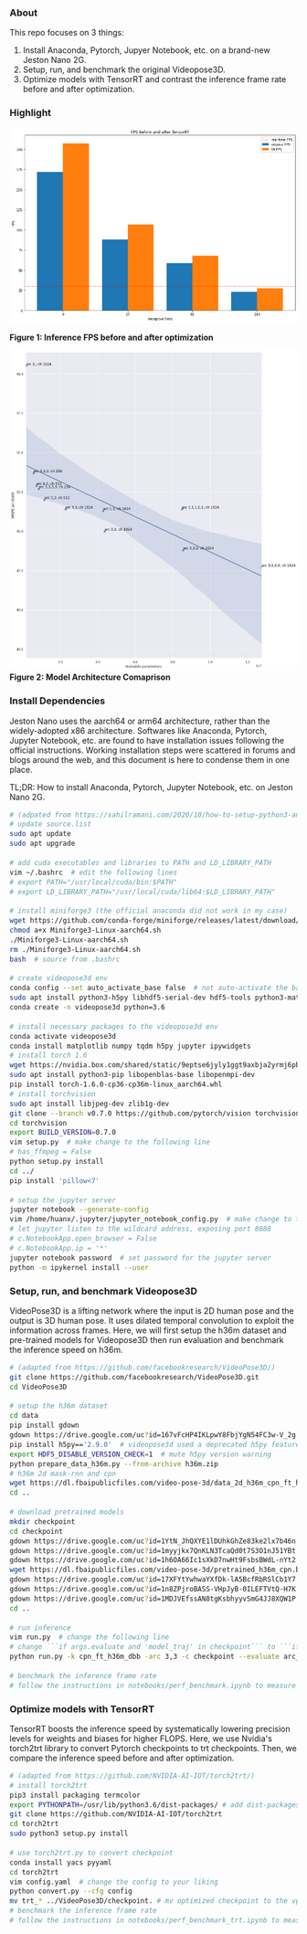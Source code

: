 ### About
This repo focuses on 3 things:
1. Install Anaconda, Pytorch, Jupyer Notebook, etc. on a brand-new Jeston Nano 2G.
2. Setup, run, and benchmark the original Videopose3D.
3. Optimize models with TensorRT and contrast the inference frame rate before and after optimization.

### Highlight

![Performance Comparison](./notebooks/vpose_report.png)

**Figure 1: Inference FPS before and after optimization** 


![Performance Comparison](./notebooks/vpose_perf.png)
**Figure 2: Model Architecture Comaprison**


### Install Dependencies

Jeston Nano uses the aarch64 or arm64 architecture, rather than the widely-adopted x86 architecture. Softwares like Anaconda, Pytorch, Jupyter Notebook, etc. are found to have installation issues following the official instructions. Working installation steps were scattered in forums and blogs around the web, and this document is here to condense them in one place.

TL;DR: How to install Anaconda, Pytorch, Jupyter Notebook, etc. on Jeston Nano 2G.
 
 
```bash
# (adpated from https://sahilramani.com/2020/10/how-to-setup-python3-and-jupyter-notebook-on-jetson-nano/)
# update source.list
sudo apt update
sudo apt upgrade

# add cuda executables and libraries to PATH and LD_LIBRARY_PATH
vim ~/.bashrc  # edit the following lines
# export PATH="/usr/local/cuda/bin:$PATH"
# export LD_LIBRARY_PATH="/usr/local/cuda/lib64:$LD_LIBRARY_PATH"

# install miniforge3 (the official anaconda did not work in my case)
wget https://github.com/conda-forge/miniforge/releases/latest/download/Miniforge3-Linux-aarch64.sh
chmod a+x Miniforge3-Linux-aarch64.sh
./Miniforge3-Linux-aarch64.sh
rm ./Miniforge3-Linux-aarch64.sh
bash  # source from .bashrc

# create videopose3d env
conda config --set auto_activate_base false  # not auto-activate the base env
sudo apt install python3-h5py libhdf5-serial-dev hdf5-tools python3-matplotlib
conda create -n videopose3d python=3.6

# install necessary packages to the videopose3d env
conda activate videopose3d
conda install matplotlib numpy tqdm h5py jupyter ipywidgets
# install torch 1.6 
wget https://nvidia.box.com/shared/static/9eptse6jyly1ggt9axbja2yrmj6pbarc.whl -O torch-1.6.0-cp36-cp36m-linux_aarch64.whl
sudo apt install python3-pip libopenblas-base libopenmpi-dev
pip install torch-1.6.0-cp36-cp36m-linux_aarch64.whl
# install torchvision
sudo apt install libjpeg-dev zlib1g-dev
git clone --branch v0.7.0 https://github.com/pytorch/vision torchvision
cd torchvision
export BUILD_VERSION=0.7.0  
vim setup.py  # make change to the following line
# has_ffmpeg = False
python setup.py install
cd ../
pip install 'pillow<7'

# setup the jupyter server
jupyter notebook --generate-config
vim /home/huanx/.jupyter/jupyter_notebook_config.py  # make change to the following lines
# let jupyter listen to the wildcard address, exposing port 8888
# c.NotebookApp.open_browser = False
# c.NotebookApp.ip = '*'
jupyter notebook password  # set password for the jupyter server
python -m ipykernel install --user
```

### Setup, run, and benchmark Videopose3D

VideoPose3D is a lifting network where the input is 2D human pose and the output is 3D human pose. It uses dilated temporal convolution to exploit the information across frames. Here, we will first setup the h36m dataset and pre-trained models for Videopose3D then run evaluation and benchmark the inference speed on h36m.


```bash
# (adapted from https://github.com/facebookresearch/VideoPose3D/)
git clone https://github.com/facebookresearch/VideoPose3D.git
cd VideoPose3D

# setup the h36m dataset
cd data
pip install gdown
gdown https://drive.google.com/uc?id=167vFcHP4IKLpwY8FbjYgN54FC3w-V_2g
pip install h5py=='2.9.0'  # videopose3d used a deprecated h5py feature to extract archived data
export HDF5_DISABLE_VERSION_CHECK=1  # mute h5py version warning
python prepare_data_h36m.py --from-archive h36m.zip
# h36m 2d mask-rnn and cpn
wget https://dl.fbaipublicfiles.com/video-pose-3d/data_2d_h36m_cpn_ft_h36m_dbb.npz
cd ..

# download pretrained models
mkdir checkpoint
cd checkpoint
gdown https://drive.google.com/uc?id=1YtN_JhQXYE1lDUhkGhZe83ke2lx7b46n  # arc 33 ch 1024
gdown https://drive.google.com/uc?id=1myyjkx7QnKLN3TcaQd0t7S3O1nJ51YBt  # arc 333 ch 1024
gdown https://drive.google.com/uc?id=1h6OA66Ic1sXkD7nwHt9FsbsBWdL-nYt2  # arc 3333 ch 1024
wget https://dl.fbaipublicfiles.com/video-pose-3d/pretrained_h36m_cpn.bin  # arc 33333 ch 1024
gdown https://drive.google.com/uc?id=17XFYtYwhwaYXfDk-lA5BcfRbRSlCb1Y7  # arc 3333 ch 256
gdown https://drive.google.com/uc?id=1n8ZPjroBASS-VHpJyB-0ILEFTVtQ-H7K  # arc 333 ch 256
gdown https://drive.google.com/uc?id=1MDJVEfssAN8tgKsbhyyvSmG4JJ8XQW1P  # arc 31 ch 1024
cd ..

# run inference
vim run.py  # change the following line
# change ```if args.evaluate and 'model_traj' in checkpoint``` to ```if False```
python run.py -k cpn_ft_h36m_dbb -arc 3,3 -c checkpoint --evaluate arc_33_ch_1024_epoch_80.bin

# benchmark the inference frame rate
# follow the instructions in notebooks/perf_benchmark.ipynb to measure inference FPS
```

### Optimize models with TensorRT

TensorRT boosts the inference speed by systematically lowering precision levels for weights and biases for higher FLOPS. Here, we use Nvidia's torch2trt library to convert Pytorch checkpoints to trt checkpoints. Then, we compare the inference speed before and after optimization. 


```bash
# (adapted from https://github.com/NVIDIA-AI-IOT/torch2trt/)
# install torch2trt
pip3 install packaging termcolor
export PYTHONPATH=/usr/lib/python3.6/dist-packages/ # add dist-packages access to the conda env (for accessing the tensorrt package)
git clone https://github.com/NVIDIA-AI-IOT/torch2trt
cd torch2trt
sudo python3 setup.py install

# use torch2trt.py to convert checkpoint
conda install yacs pyyaml
cd torch2trt
vim config.yaml  # change the config to your liking
python convert.py --cfg config
mv trt_* ../VideoPose3D/checkpoint. # mv optimized checkpoint to the vpose folder
# benchmark the inference frame rate
# follow the instructions in notebooks/perf_benchmark_trt.ipynb to measure inference FPS
```
